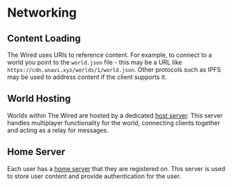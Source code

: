 # Networking

## Content Loading

The Wired uses URIs to reference content. For example, to connect to a world you point to the `world.json` file - this may be a URL like `https://cdn.unavi.xyz/worlds/1/world.json`. Other protocols such as IPFS may be used to address content if the client supports it.

## World Hosting

Worlds within The Wired are hosted by a dedicated [host server](./host). This server handles multiplayer functionality for the world, connecting clients together and acting as a relay for messages.

## Home Server

Each user has a [home server](./home) that they are registered on. This server is used to store user content and provide authentication for the user.
